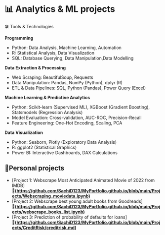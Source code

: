 # 📊 Analytics & ML projects

🛠️ Tools & Technologies

**Programming**
- Python: Data Analysis, Machine Learning, Automation
- R: Statistical Analysis, Data Visualization
- SQL: Database Querying, Data Manipulation,Data Modelling

**Data Extraction & Processing**
- Web Scraping: BeautifulSoup, Requests
- Data Manipulation: Pandas, NumPy (Python), dplyr (R)
- ETL & Data Pipelines: SQL, Python (Pandas), Power Query (Excel)

**Machine Learning & Predictive Analytics**
- Python: Scikit-learn (Supervised ML), XGBoost (Gradient Boosting), Statsmodels (Regression Analysis)
- Model Evaluation: Cross-validation, AUC-ROC, Precision-Recall
- Feature Engineering: One-Hot Encoding, Scaling, PCA

**Data Visualization**
- Python: Seaborn, Plotly (Exploratory Data Analysis)
- R: ggplot2 (Statistical Graphics)
- Power BI: Interactive Dashboards, DAX Calculations

## 📌Personal projects
- [Project 1: Webscrape Most Anticipated Animated Movie of 2022 from IMDB]
  **🔗(https://github.com/SachiD123/MyPortfolio.github.io/blob/main/Projects/Webscraping_moviedata.ipynb)**
- [Project 2: Webscrape best young adult books from Goodreads]
  **🔗(https://github.com/SachiD123/MyPortfolio.github.io/blob/main/Projects/webscrape_books_list.ipynb)**
- [Project 3: Prediction of probability of defaults for loans]
  **🔗(https://github.com/SachiD123/MyPortfolio.github.io/blob/main/Projects/CreditRisk/creditrisk.md)**
